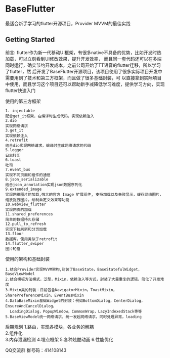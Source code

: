 # BaseFlutter

最适合新手学习的flutter开源项目，Provider MVVM的最佳实践

## Getting Started

前言:
    flutter作为新一代移动UI框架，有很多native不具备的优势，比如开发时热加载，可以立刻看到UI修改效果，提升开发效率，
    而且同一套代码还可以在多端同时运行，确实节约开发成本，之前公司开始了TT语音的flutter迁移，所以学习了flutter，然
    后开发了BaseFlutter开源项目，该项目使用了很多实际项目开发中需要用到了技术和第三方框架，而且做了很多基础封装，可
    以直接拿到实际项目中使用，而且学习这个项目还可以帮助新手减降低学习难度，提供学习方向，实现flutter快速入门

使用的第三方框架

    1. injectable
    配合get_it框架，在编译时生成代码，实现依赖注入
    2.dio
    实现网络请求
    3.get_it
    实现依赖注入
    4.retrofit
    结合dio实现网络请求，编译时生成网络请求的代码
    5.logger
    日志打印
    6.toast
    吐司
    7.event_bus
    实现不同页面和组件的通信
    8.json_serializable
    结合json_annotation实现json数据序列化
    9.extended_image
    实现网络图片的加载,强大的官方 Image 扩展组件, 支持加载以及失败显示，缓存网络图片，缩放拖拽图片，绘制自定义效果等功能
    10.webview_flutter
    实现网页的加载
    11.shared_preferences
    简单的数据持久存储
    12.pull_to_refresh
    实现下拉刷新和分页加载
    13.floor
    数据库，使用类似于retrofit
    14.flutter_swiper
    图片轮播

使用的架构和基础封装

    1.结合Provider实现MVVM架构,封装了BaseState，BaseStatefulWidget，BaseViewModel
    2.结合模板方法模式，泛型，Mixin，依赖注入等方式，封装了大量重复的逻辑，简化了开发难度
    3.Mixin类的封装：目前包含NavigatorMixin，ToastMixin，SharePreferenceMixin，EventBusMixin
    4.DataBaseMixin基础Widget的封装：例如BottomDialog，CenterDialog，EnsureAndCancelDialog，
      LoadingDialog，PopupWindow，CommonWrap，LazyIndexedStack等等
    5.BaseViewModel统一网络请求，统一发起网络请求，同时处理异常，loading

后期规划
    1.路由，实现各模块，各业务的解耦\
    2.组件化\
    3.内存泄漏检测
    4.埋点框架
    5.各种炫酷动画
    6.性能优化

QQ交流群
    群号码：414108143
